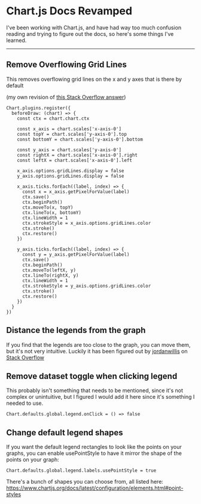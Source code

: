 # Chart.js Docs Revamped

I've been working with Chart.js, and have had way too much confusion reading and trying to figure out the docs, so here's some things I've learned.

---

## Remove Overflowing Grid Lines

This removes overflowing grid lines on the x and y axes that is there by default

(my own revision of [this Stack Overflow answer](https://stackoverflow.com/a/45592824/11786802))
```
Chart.plugins.register({
  beforeDraw: (chart) => {
    const ctx = chart.chart.ctx

    const x_axis = chart.scales['x-axis-0']
    const topY = chart.scales['y-axis-0'].top
    const bottomY = chart.scales['y-axis-0'].bottom

    const y_axis = chart.scales['y-axis-0']
    const rightX = chart.scales['x-axis-0'].right
    const leftX = chart.scales['x-axis-0'].left

    x_axis.options.gridLines.display = false
    y_axis.options.gridLines.display = false

    x_axis.ticks.forEach((label, index) => {
      const x = x_axis.getPixelForValue(label)
      ctx.save()
      ctx.beginPath()
      ctx.moveTo(x, topY)
      ctx.lineTo(x, bottomY)
      ctx.lineWidth = 1
      ctx.strokeStyle = x_axis.options.gridLines.color
      ctx.stroke()
      ctx.restore()
    })

    y_axis.ticks.forEach((label, index) => {
      const y = y_axis.getPixelForValue(label)
      ctx.save()
      ctx.beginPath()
      ctx.moveTo(leftX, y)
      ctx.lineTo(rightX, y)
      ctx.lineWidth = 1
      ctx.strokeStyle = y_axis.options.gridLines.color
      ctx.stroke()
      ctx.restore()
    })
  }
})
```

## Distance the legends from the graph

If you find that the legends are too close to the graph, you can move them, but it's not very intuitive. Luckily it has been figured out by [jordanwillis](https://stackoverflow.com/users/7581592/jordanwillis) on [Stack Overflow](https://stackoverflow.com/a/42589310/11786802)

## Remove dataset toggle when clicking legend

This probably isn't something that needs to be mentioned, since it's not complex or unintuitive, but I figured I would add it here since it's something I needed to use.
```
Chart.defaults.global.legend.onClick = () => false
```

## Change default legend shapes

If you want the default legend rectangles to look like the points on your graphs, you can enable usePointStyle to have it mirror the shape of the points on your graph:

```
Chart.defaults.global.legend.labels.usePointStyle = true
```

There's a bunch of shapes you can choose from, all listed here:
https://www.chartjs.org/docs/latest/configuration/elements.html#point-styles
